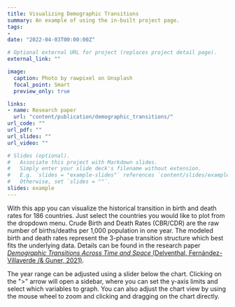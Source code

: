 ```yaml
---
title: Visualizing Demographic Transitions
summary: An example of using the in-built project page.
tags:
- 
date: "2022-04-03T00:00:00Z"

# Optional external URL for project (replaces project detail page).
external_link: ""

image:
  caption: Photo by rawpixel on Unsplash
  focal_point: Smart
  preview_only: true

links:
- name: Research paper
  url: "content/publication/demographic_transitions/"
url_code: ""
url_pdf: ""
url_slides: ""
url_video: ""

# Slides (optional).
#   Associate this project with Markdown slides.
#   Simply enter your slide deck's filename without extension.
#   E.g. `slides = "example-slides"` references `content/slides/example-slides.md`.
#   Otherwise, set `slides = ""`.
slides: example
---
```


With this app you can visualize the historical transition in birth and death rates for 186 countries. Just select the countries you would like to plot from the dropdown menu. Crude Birth and Death Rates (CBR/CDR) are the raw number of births/deaths per 1,000 population in one year. The modeled birth and death rates represent the 3-phase transition structure which best fits the underlying data. Details can be found in the research paper [*Demographic Transitions Across Time and Space* (Delventhal, Fernández-Villaverde /& Guner, 2021)](content/publication/demographic_transitions/ "accompanying research paper").

The year range can be adjusted using a slider below the chart. Clicking on the ">" arrow will open a sidebar, where you can set the y-axis limits and select which variables to graph. You can also adjust the chart view by using the mouse wheel to zoom and clicking and dragging on the chart directly.
